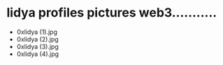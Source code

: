 # lidya profiles pictures web3...........
- 0xlidya (1).jpg
- 0xlidya (2).jpg
- 0xlidya (3).jpg
- 0xlidya (4).jpg
